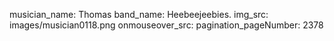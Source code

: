musician_name: Thomas
band_name: Heebeejeebies.
img_src: images/musician0118.png
onmouseover_src: 
pagination_pageNumber: 2378